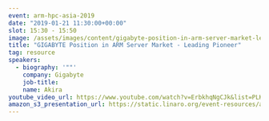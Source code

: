 ```yaml
---
event: arm-hpc-asia-2019
date: "2019-01-21 11:30:00+00:00"
slot: 15:30	- 15:50
image: /assets/images/content/gigabyte-position-in-arm-server-market-leading-pioneer.jpg
title: "GIGABYTE Position in ARM Server Market - Leading Pioneer"
tag: resource
speakers:
  - biography: '""'
    company: Gigabyte
    job-title:
    name: Akira
youtube_video_url: https://www.youtube.com/watch?v=ErbkhqNgCJk&list=PLKZSArYQptsPLGSEUycUowh9oy8WF_epV&index=3&t=0s
amazon_s3_presentation_url: https://static.linaro.org/event-resources/arm-hpc-2019/slides/GIGABYTEPositionInARMServerMarketLeadingPioneer14.pdf
---
```

